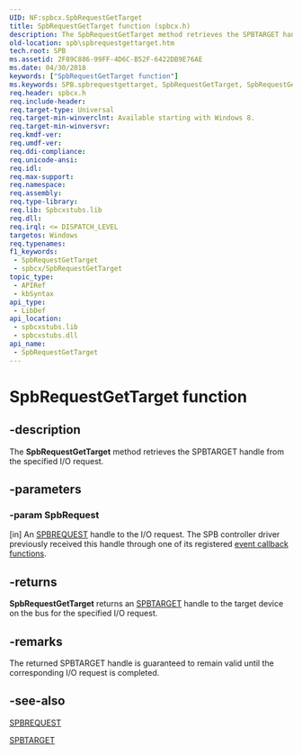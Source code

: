 ```yaml
---
UID: NF:spbcx.SpbRequestGetTarget
title: SpbRequestGetTarget function (spbcx.h)
description: The SpbRequestGetTarget method retrieves the SPBTARGET handle from the specified I/O request.
old-location: spb\spbrequestgettarget.htm
tech.root: SPB
ms.assetid: 2F89C886-99FF-4D6C-B52F-6422DB9E76AE
ms.date: 04/30/2018
keywords: ["SpbRequestGetTarget function"]
ms.keywords: SPB.spbrequestgettarget, SpbRequestGetTarget, SpbRequestGetTarget method [Buses], spbcx/SpbRequestGetTarget
req.header: spbcx.h
req.include-header: 
req.target-type: Universal
req.target-min-winverclnt: Available starting with Windows 8.
req.target-min-winversvr: 
req.kmdf-ver: 
req.umdf-ver: 
req.ddi-compliance: 
req.unicode-ansi: 
req.idl: 
req.max-support: 
req.namespace: 
req.assembly: 
req.type-library: 
req.lib: Spbcxstubs.lib
req.dll: 
req.irql: <= DISPATCH_LEVEL
targetos: Windows
req.typenames: 
f1_keywords:
 - SpbRequestGetTarget
 - spbcx/SpbRequestGetTarget
topic_type:
 - APIRef
 - kbSyntax
api_type:
 - LibDef
api_location:
 - spbcxstubs.lib
 - spbcxstubs.dll
api_name:
 - SpbRequestGetTarget
---
```


# SpbRequestGetTarget function


## -description

The <b>SpbRequestGetTarget</b> method retrieves the SPBTARGET handle from the specified I/O request.

## -parameters

### -param SpbRequest 

[in]
An <a href="/windows-hardware/drivers/spb/spbcx-object-handles">SPBREQUEST</a> handle to the I/O request. The SPB controller driver previously received this handle through one of its registered <a href="/previous-versions/hh450911(v=vs.85)">event callback functions</a>.

## -returns

<b>SpbRequestGetTarget</b> returns an <a href="/windows-hardware/drivers/spb/spbcx-object-handles">SPBTARGET</a> handle to the target device on the bus for the specified I/O request.

## -remarks

The returned SPBTARGET handle is guaranteed to remain valid until the corresponding I/O request is completed.

## -see-also

<a href="/windows-hardware/drivers/spb/spbcx-object-handles">SPBREQUEST</a>



<a href="/windows-hardware/drivers/spb/spbcx-object-handles">SPBTARGET</a>